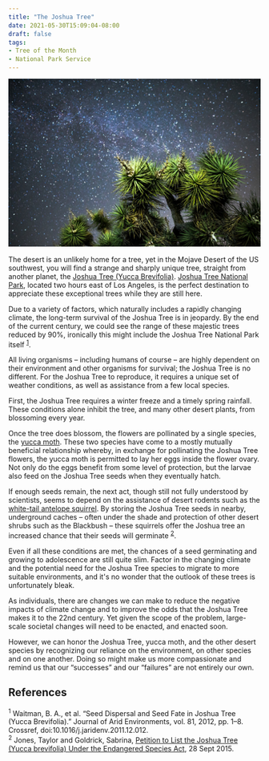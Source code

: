```yaml
---
title: "The Joshua Tree"
date: 2021-05-30T15:09:04-08:00
draft: false
tags:
- Tree of the Month
- National Park Service
---
```


<img src="/images/joshua_tree_at_night.jpg" alt="Joshua Tree at night" width="1000">

The desert is an unlikely home for a tree, yet in the Mojave Desert of the US southwest, you will find a strange and sharply unique tree, straight from another planet, the [Joshua Tree (Yucca Brevifolia)](https://en.wikipedia.org/wiki/Yucca_brevifolia). [Joshua Tree National Park](https://www.nps.gov/jotr/index.htm), located two hours east of Los Angeles, is the perfect destination to appreciate these exceptional trees while they are still here. 

Due to a variety of factors, which naturally includes a rapidly changing climate, the long-term survival of the Joshua Tree is in jeopardy. By the end of the current century, we could see the range of these majestic trees reduced by 90%, ironically this might include the Joshua Tree National Park itself <sup>[1](#references)</sup>. 

All living organisms – including humans of course – are highly dependent on their environment and other organisms for survival; the Joshua Tree is no different. For the Joshua Tree to reproduce, it requires a unique set of weather conditions, as well as assistance from a few local species.

First, the Joshua Tree requires a winter freeze and a timely spring rainfall. These conditions alone inhibit the tree, and many other desert plants, from blossoming every year. 

Once the tree does blossom, the flowers are pollinated by a single species, the [yucca moth](https://en.wikipedia.org/wiki/Prodoxidae). These two species have come to a mostly mutually beneficial relationship whereby, in exchange for pollinating the Joshua Tree flowers, the yucca moth is permitted to lay her eggs inside the flower ovary. Not only do the eggs benefit from some level of protection, but the larvae also feed on the Joshua Tree seeds when they eventually hatch. 

If enough seeds remain, the next act, though still not fully understood by scientists, seems to depend on the assistance of desert rodents such as the [white-tail antelope squirrel](https://en.wikipedia.org/wiki/White-tailed_antelope_squirrel). By storing the Joshua Tree seeds in nearby, underground caches – often under the shade and protection of other desert shrubs such as the Blackbush – these squirrels offer the Joshua tree an increased chance that their seeds will germinate <sup>[2](#references)</sup>.  

Even if all these conditions are met, the chances of a seed germinating and growing to adolescence are still quite slim. Factor in the changing climate and the potential need for the Joshua Tree species to migrate to more suitable environments, and it's no wonder that the outlook of these trees is unfortunately bleak. 

As individuals, there are changes we can make to reduce the negative impacts of climate change and to improve the odds that the Joshua Tree makes it to the 22nd century. Yet given the scope of the problem, large-scale societal changes will need to be enacted, and enacted soon. 

However, we can honor the Joshua Tree, yucca moth, and the other desert species by recognizing our reliance on the environment, on other species and on one another. Doing so might make us more compassionate and remind us that our “successes” and our “failures” are not entirely our own.

## References
<sup>1</sup> Waitman, B. A., et al. “Seed Dispersal and Seed Fate in Joshua Tree (Yucca Brevifolia).” Journal of Arid Environments, vol. 81, 2012, pp. 1–8. Crossref, doi:10.1016/j.jaridenv.2011.12.012.
<br>
<sup>2</sup> Jones, Taylor and Goldrick, Sabrina, [Petition to List the Joshua Tree (Yucca brevifolia) Under the Endangered Species Act](https://pdf.wildearthguardians.org/site/DocServer/Joshua_tree_petition.pdf?docID=16684), 28 Sept 2015. 
